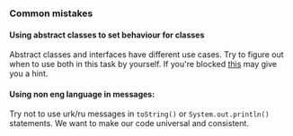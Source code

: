 ### Common mistakes

#### Using abstract classes to set behaviour for classes
Abstract classes and interfaces have different use cases. Try to figure out when to use 
both in this task by yourself. If you're blocked [this](https://stackoverflow.com/a/479168) may give you a hint.

#### Using non eng language in messages:
Try not to use urk/ru messages in `toString()` or `System.out.println()` statements.
We want to make our code universal and consistent.
